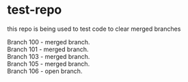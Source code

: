 # test-repo
this repo is being used to test code to clear merged branches

Branch 100 - merged branch.  
Branch 101 - merged branch.  
Branch 103 - merged branch.  
Branch 105 - merged branch.  
Branch 106 - open branch.  
